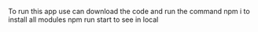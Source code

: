 To run this app use can download the code and 
run the command 
npm i to install all modules
npm run start to see in local 
